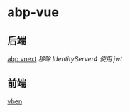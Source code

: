 # abp-vue

## 后端

[abp vnext](https://github.com/abpframework/abp) _移除 IdentityServer4 使用 jwt_

## 前端

[vben](https://vvbin.cn/next/#/dashboard/analysis)
